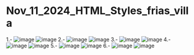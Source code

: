 # Nov_11_2024_HTML_Styles_frias_villa

1.-
![image](https://github.com/user-attachments/assets/3ebba9da-3f60-4a20-9459-d2e118d7edfd)
![image](https://github.com/user-attachments/assets/9568ddd8-4447-488e-af5d-367e2885c0e2)
2.-
![image](https://github.com/user-attachments/assets/9fbcb021-da6b-4d6a-8135-0c034ebaaabb)
![image](https://github.com/user-attachments/assets/49538f91-01be-43dd-b55e-a092f434ba90)
3.-
![image](https://github.com/user-attachments/assets/15ebc3f4-afb6-4ba3-8734-845ceaf245cb)
![image](https://github.com/user-attachments/assets/023dd5a8-5c77-4c8e-bcbb-8958dfb1e982)
4.-
![image](https://github.com/user-attachments/assets/c745db18-bcf4-4037-aec6-2983c22dd928)
![image](https://github.com/user-attachments/assets/c86e22e9-607b-4912-b3c3-cb8d0cd17adf)
5.-
![image](https://github.com/user-attachments/assets/dfac6583-3474-41d2-abbf-b761837ce3d4)
![image](https://github.com/user-attachments/assets/372b3485-a84c-4b36-9da8-f35e64637c3a)
6.-
![image](https://github.com/user-attachments/assets/c4c1c9d3-0da0-4868-96f5-a7800d27b8f6)
![image](https://github.com/user-attachments/assets/9c8c1866-3ac5-438a-9cf5-3b4a914c8074)
